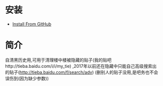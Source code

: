 # 安装
- [Install From GitHub](https://github.com/shitianshiwa/baidu-tieba-userscript/raw/master/%E5%88%A0%E9%99%A4%E8%87%AA%E5%B7%B1%E7%9A%84%E8%B4%B4%E5%AD%90%2C%E5%B0%81%E7%A6%81%E5%8F%AF%E7%94%A8(beta)/%E5%88%A0%E9%99%A4%E8%87%AA%E5%B7%B1%E7%9A%84%E8%B4%B4%E5%AD%90%2C%E5%B0%81%E7%A6%81%E5%8F%AF%E7%94%A8(beta).user.js)
# 简介
自清黑历史用,可用于清理楼中楼被隐藏的贴子(我的贴吧http://tieba.baidu.com/i/i/my_tie) ,2017年以前还在隐藏中只能自己高级搜索出的贴子(http://tieba.baidu.com/f/search/adv) (删别人的贴子没用,是吧务也不会误伤到(因为缺少参数))

